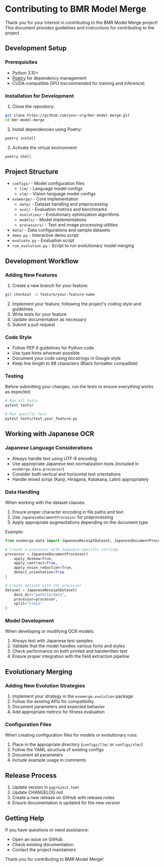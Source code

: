 # Contributing to BMR Model Merge

Thank you for your interest in contributing to the BMR Model Merge project! This document provides guidelines and instructions for contributing to the project.

## Development Setup

### Prerequisites

- Python 3.10+
- [Poetry](https://python-poetry.org/) for dependency management
- CUDA-compatible GPU (recommended for training and inference)

### Installation for Development

1. Clone the repository:
```bash
git clone https://github.com/your-org/bmr-model-merge.git
cd bmr-model-merge
```

2. Install dependencies using Poetry:
```bash
poetry install
```

3. Activate the virtual environment:
```bash
poetry shell
```

## Project Structure

- `configs/` - Model configuration files
  - `llm/` - Language model configs
  - `vlm/` - Vision-language model configs
- `evomerge/` - Core implementation
  - `data/` - Dataset handling and preprocessing
  - `eval/` - Evaluation metrics and benchmarks
  - `evolution/` - Evolutionary optimization algorithms
  - `models/` - Model implementations
  - `processors/` - Text and image processing utilities
- `data/` - Data configurations and sample datasets
- `demo.py` - Interactive demo script
- `evaluate.py` - Evaluation script
- `run_evolution.py` - Script to run evolutionary model merging

## Development Workflow

### Adding New Features

1. Create a new branch for your feature:
```bash
git checkout -b feature/your-feature-name
```

2. Implement your feature, following the project's coding style and guidelines
3. Write tests for your feature
4. Update documentation as necessary
5. Submit a pull request

### Code Style

- Follow PEP 8 guidelines for Python code
- Use type hints wherever possible
- Document your code using docstrings in Google style
- Keep line length to 88 characters (Black formatter compatible)

### Testing

Before submitting your changes, run the tests to ensure everything works as expected:

```bash
# Run all tests
pytest tests/

# Run specific test
pytest tests/test_your_feature.py
```

## Working with Japanese OCR

### Japanese Language Considerations

- Always handle text using UTF-8 encoding
- Use appropriate Japanese text normalization tools (included in `evomerge.data.processor`)
- Consider both vertical and horizontal text orientations
- Handle mixed script (Kanji, Hiragana, Katakana, Latin) appropriately

### Data Handling

When working with the dataset classes:

1. Ensure proper character encoding in file paths and text
2. Use `JapaneseDocumentProcessor` for preprocessing
3. Apply appropriate augmentations depending on the document type

Example:
```python
from evomerge.data import JapaneseReceiptDataset, JapaneseDocumentProcessor

# Create a processor with Japanese-specific settings
processor = JapaneseDocumentProcessor(
    apply_deskew=True,
    apply_contrast=True,
    apply_noise_reduction=True,
    detect_orientation=True
)

# Create dataset with the processor
dataset = JapaneseReceiptDataset(
    data_dir="path/to/data",
    processor=processor,
    split="train"
)
```

### Model Development

When developing or modifying OCR models:

1. Always test with Japanese text samples
2. Validate that the model handles various fonts and styles
3. Check performance on both printed and handwritten text
4. Ensure proper integration with the field extraction pipeline

## Evolutionary Merging

### Adding New Evolution Strategies

1. Implement your strategy in the `evomerge.evolution` package
2. Follow the existing APIs for compatibility
3. Document parameters and expected behavior
4. Add appropriate metrics for fitness evaluation

### Configuration Files

When creating configuration files for models or evolutionary runs:

1. Place in the appropriate directory (`configs/llm/` or `configs/vlm/`)
2. Follow the YAML structure of existing configs
3. Document all parameters
4. Include example usage in comments

## Release Process

1. Update version in `pyproject.toml`
2. Update CHANGELOG.md
3. Create a new release on GitHub with release notes
4. Ensure documentation is updated for the new version

## Getting Help

If you have questions or need assistance:

- Open an issue on GitHub
- Check existing documentation
- Contact the project maintainers

Thank you for contributing to BMR Model Merge!